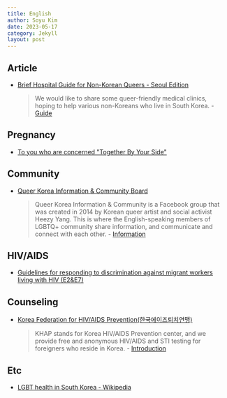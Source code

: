 ```yaml
---
title: English
author: Soyu Kim
date: 2023-05-17
category: Jekyll
layout: post
---
```


Article
----
* [Brief Hospital Guide for Non-Korean Queers - Seoul Edition](https://www.lgbtnewskorea.com/en/post/inclusivehospitals-2)
  > We would like to share some queer-friendly medical clinics, hoping to help various non-Koreans who live in South Korea. - [Guide](https://www.lgbtnewskorea.com/en/post/inclusivehospitals-2)

Pregnancy
----
* [To you who are concerned "Together By Your Side"
](https://www.byyourside-share.org/?lang=en)

Community
----

* [Queer Korea Information & Community Board](https://www.facebook.com/groups/559595980828306)
  > Queer Korea Information & Community is a Facebook group that was created in 2014 by Korean queer artist and social activist Heezy Yang. This is where the English-speaking members of LGBTQ+ community share information, and communicate and connect with each other. - [Information](https://www.facebook.com/groups/559595980828306)

HIV/AIDS
----

* [Guidelines for responding to discrimination against migrant workers living with HIV (E2&E7)](https://hivaidsinfo.org/guidelines-for-responding-to-discrimination-against-migrant-workers-living-with-hiv/)

Counseling
----

* [Korea Federation for HIV/AIDS Prevention(한국에이즈퇴치연맹)](https://www.khap.org/)
  > KHAP stands for Korea HIV/AIDS Prevention center, and we provide free and anonymous HIV/AIDS and STI testing for foreigners who reside in Korea. - [Introduction](https://www.khap.org/sub/sub01_01.php)

Etc
----
* [LGBT health in South Korea - Wikipedia](https://en.wikipedia.org/wiki/LGBT_health_in_South_Korea)
